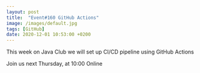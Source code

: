 ```yaml
---
layout: post
title:  "Event#160 GitHub Actions"
image: /images/default.jpg
tags: [GitHub]
date: 2020-12-01 10:53:00 +0200
---
```


This week on Java Club we will set up CI/CD pipeline using GitHub Actions[]()

Join us next Thursday, at 10:00 Online
